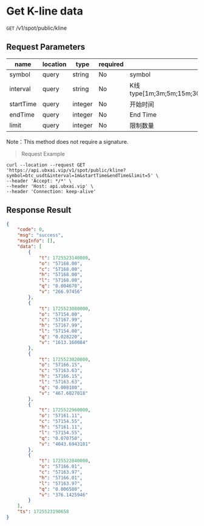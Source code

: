# Get K-line data

`GET` /v1/spot/public/kline

## Request Parameters

| name      | location  | type    | required | Description                                                     |
| --------- | ----- | ------- | ---- | -------------------------------------------------------- |
| symbol    | query | string  | No   | symbol                                                   |
| interval  | query | string  | No   | K线type[1m;3m;5m;15m;30m;1h;2h;4h;6h;8h;12h;1d;3d;1w;1M] |
| startTime | query | integer | No   | 开始时间                                                 |
| endTime   | query | integer | No   | End Time                                                 |
| limit     | query | integer | No   | 限制数量                                                 |

Note：This method does not require a signature.

> Request Example

```shell
curl --location --request GET 'https://api.ubxai.vip/v1/spot/public/kline?symbol=btc_usdt&interval=1m&startTime&endTime&limit=5' \
--header 'Accept: */*' \
--header 'Host: api.ubxai.vip' \
--header 'Connection: keep-alive' 
```


## Response Result

```json
{
    "code": 0,
    "msg": "success",
    "msgInfo": [],
    "data": [
        {
            "t": 1725523140000,
            "o": "57168.00",
            "c": "57168.00",
            "h": "57168.00",
            "l": "57168.00",
            "q": "0.004670",
            "v": "266.97456"
        },
        {
            "t": 1725523080000,
            "o": "57154.00",
            "c": "57167.99",
            "h": "57167.99",
            "l": "57154.00",
            "q": "0.028220",
            "v": "1613.160084"
        },
        {
            "t": 1725523020000,
            "o": "57166.15",
            "c": "57163.63",
            "h": "57166.15",
            "l": "57163.63",
            "q": "0.008180",
            "v": "467.6027018"
        },
        {
            "t": 1725522960000,
            "o": "57161.11",
            "c": "57154.55",
            "h": "57161.11",
            "l": "57154.55",
            "q": "0.070750",
            "v": "4043.6943181"
        },
        {
            "t": 1725522840000,
            "o": "57166.01",
            "c": "57163.97",
            "h": "57166.01",
            "l": "57163.97",
            "q": "0.006580",
            "v": "376.1425946"
        }
    ],
    "ts": 1725523190658
}
```

